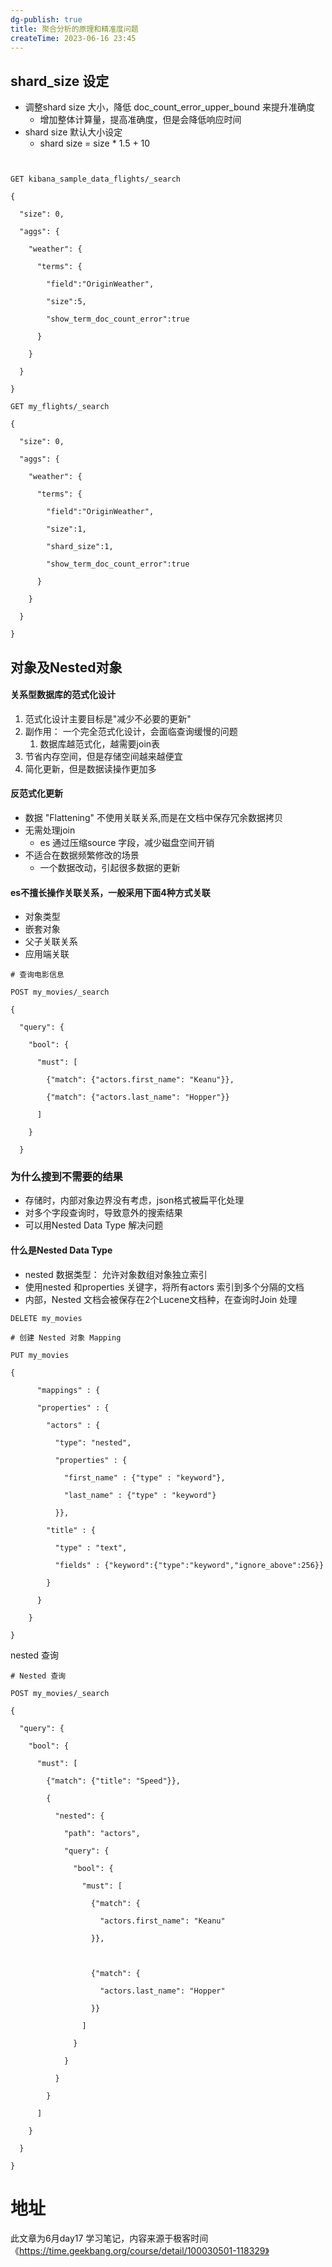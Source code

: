 ```yaml
---
dg-publish: true
title: 聚合分析的原理和精准度问题
createTime: 2023-06-16 23:45  
---
```


## shard_size 设定

- 调整shard size 大小，降低 doc_count_error_upper_bound 来提升准确度
	- 增加整体计算量，提高准确度，但是会降低响应时间
- shard size 默认大小设定
	- shard size  = size * 1.5 + 10

```http
  

GET kibana_sample_data_flights/_search

{

  "size": 0,

  "aggs": {

    "weather": {

      "terms": {

        "field":"OriginWeather",

        "size":5,

        "show_term_doc_count_error":true

      }

    }

  }

}

GET my_flights/_search

{

  "size": 0,

  "aggs": {

    "weather": {

      "terms": {

        "field":"OriginWeather",

        "size":1,

        "shard_size":1,

        "show_term_doc_count_error":true

      }

    }

  }

}
```

## 对象及Nested对象

#### 关系型数据库的范式化设计

1. 范式化设计主要目标是"减少不必要的更新"
2. 副作用： 一个完全范式化设计，会面临查询缓慢的问题
	1. 数据库越范式化，越需要join表
3. 节省内存空间，但是存储空间越来越便宜
4. 简化更新，但是数据读操作更加多

#### 反范式化更新

- 数据 "Flattening" 不使用关联关系,而是在文档中保存冗余数据拷贝
- 无需处理join
	- es 通过压缩source 字段，减少磁盘空间开销
- 不适合在数据频繁修改的场景
	- 一个数据改动，引起很多数据的更新

#### es不擅长操作关联关系，一般采用下面4种方式关联

- 对象类型
- 嵌套对象
- 父子关联关系
- 应用端关联

```HTTP
# 查询电影信息

POST my_movies/_search

{

  "query": {

    "bool": {

      "must": [

        {"match": {"actors.first_name": "Keanu"}},

        {"match": {"actors.last_name": "Hopper"}}

      ]

    }

  }
```


### 为什么搜到不需要的结果

- 存储时，内部对象边界没有考虑，json格式被扁平化处理
- 对多个字段查询时，导致意外的搜索结果
- 可以用Nested Data Type 解决问题

#### 什么是Nested Data Type

- nested 数据类型： 允许对象数组对象独立索引
- 使用nested 和properties 关键字，将所有actors 索引到多个分隔的文档
- 内部，Nested 文档会被保存在2个Lucene文档种，在查询时Join 处理

```http
DELETE my_movies

# 创建 Nested 对象 Mapping

PUT my_movies

{

      "mappings" : {

      "properties" : {

        "actors" : {

          "type": "nested",

          "properties" : {

            "first_name" : {"type" : "keyword"},

            "last_name" : {"type" : "keyword"}

          }},

        "title" : {

          "type" : "text",

          "fields" : {"keyword":{"type":"keyword","ignore_above":256}}

        }

      }

    }

}
```



nested 查询

```http
# Nested 查询

POST my_movies/_search

{

  "query": {

    "bool": {

      "must": [

        {"match": {"title": "Speed"}},

        {

          "nested": {

            "path": "actors",

            "query": {

              "bool": {

                "must": [

                  {"match": {

                    "actors.first_name": "Keanu"

                  }},

  

                  {"match": {

                    "actors.last_name": "Hopper"

                  }}

                ]

              }

            }

          }

        }

      ]

    }

  }

}
```

# 地址

此文章为6月day17 学习笔记，内容来源于极客时间《https://time.geekbang.org/course/detail/100030501-118329》